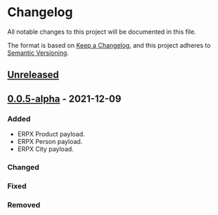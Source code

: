 # Changelog

All notable changes to this project will be documented in this file.

The format is based on [Keep a Changelog](https://keepachangelog.com/en/1.0.0/),
and this project adheres to [Semantic Versioning](https://semver.org/spec/v2.0.0.html).

## [Unreleased]

## [0.0.5-alpha] - 2021-12-09

### Added

-   ERPX Product payload.
-   ERPX Person payload.
-   ERPX City payload.

### Changed

### Fixed

### Removed

[Unreleased]: https://github.com/dev-senior-com-br/senior-erpx-api/compare/0.0.5-alpha...HEAD

[0.0.5-alpha]: https://github.com/dev-senior-com-br/senior-erpx-api/compare/c09799ba0e263169bbe0f021da6d72a734250d50...0.0.5-alpha

